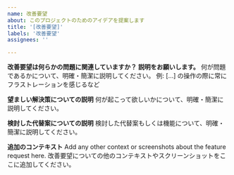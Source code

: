 ```yaml
---
name: 改善要望
about: このプロジェクトのためのアイデアを提案します
title: '[改善要望]'
labels: '改善要望'
assignees: ''

---
```


**改善要望は何らかの問題に関連していますか？ 説明をお願いします。**
何が問題であるかについて、明確・簡潔に説明してください。 例: [...] の操作の際に常にフラストレーションを感じるなど

**望ましい解決策についての説明**
何が起こって欲しいかについて、明確・簡潔に説明してください。

**検討した代替案についての説明**
検討した代替案もしくは機能について、明確・簡潔に説明してください。

**追加のコンテキスト**
Add any other context or screenshots about the feature request here.
改善要望についての他のコンテキストやスクリーンショットをここに追加してください。
